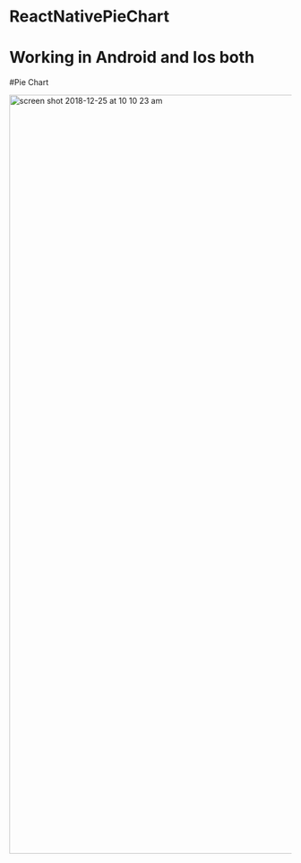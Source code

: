 # ReactNativePieChart
# Working in Android and Ios both


#Pie Chart

<img width="1355" alt="screen shot 2018-12-25 at 10 10 23 am" src="https://user-images.githubusercontent.com/9949849/34928610-c48406de-f9e4-11e7-87dc-f6b34eca5c5e.png">
